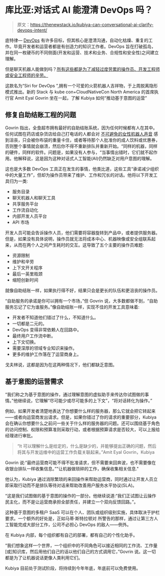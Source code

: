 # 库比亚:对话式 AI 能澄清 DevOps 吗？

> 原文：<https://thenewstack.io/kubiya-can-conversational-ai-clarify-devops-intent/>

底特律— [DevOps](https://thenewstack.io/category/devops/) 有许多目标，但其核心是澄清沟通，自动化枯燥、重复的工作。毕竟开发者和运营者都是有创造力的知识工作者。DevOps 旨在打破孤岛，并在同一枚硬币的不同侧面(开发和运营、技术和业务、合规性和安全性)之间建立理解。

但是聊天机器人能做到吗？[所有这些都是为了减轻过度劳累的操作员、开发工程师或安全工程师的辛劳。](https://kubiya.ai/)

这款名为“Siri for DevOps ”,拥有一个可爱的火箭机器人吉祥物，于上周脱离隐形模式推出。新的 Stack 与 kube con+CloudNativeCon North America 的首席执行官 Amit Eyal Govrin 坐在一起，了解 Kubiya 如何“推动基于意图的运营”

## **修复自助结账工程的问题**

Govrin 指出，全食超市拥有最好的自助结账系统，因为任何时候都有人在其中。任何试图在药店或杂货店给自己打电话的人都会对 [不可避免的女性机器人声音](https://thenewstack.io/rebuilding-ai-toward-a-feminist-alexa/) 感到沮丧，只会被你布袋的重量卡住，或者等待那个人批准你的成人饮料或优惠券，否则整个事情就会崩溃，然后你不得不重新排队并重新开始。“同样的机器，同样的硬件，同样的软件。问题是，如果没有人参与，“当事情出错时，它们就不起作用。他解释说，这是因为这种对话式人工智能(AI)仍然缺乏对用户意图的理解。

这也是大多数 DevOps 工具正在发生的事情，他类比道，这些工具“承诺减少组织中的大量工作”，但却为操作员带来了维护、工作和冗长的对话。他将以下开发工具归为一类:

*   服务目录
*   聊天机器人和聊天工具
*   共享服务平台
*   工作流自动化
*   内部开发人员平台
*   API 市场

开发人员可能会告诉操作人员，他们需要将容器旋转到产品中，或者提供服务器。但是，如果没有具体说明，操作员就无法将成本中心、机器映像或安全组联系起来，从而在两个人之间产生耗时的交互。这导致了五个主要的操作员难题:

*   资源限制
*   维护和辛劳
*   上下文开关程序
*   最后一英里瓶颈
*   缩短创新时间

就像自助结账一样，如果执行得不好，结果只会是更长的队伍和更沮丧的操作员。

“自助服务的承诺是你可以拥有一个市场，”但 Govrin 说，大多数都做不到，“自助服务忘记了它为谁服务。”像自助结账一样，实现不佳的开发工具意味着:

*   开发者不知道他们错过了什么，不知道什么。
*   一切都是二元的。
*   DevOps 变得非常依赖人在回路中。
*   最终用户工作流中断。
*   上下文切换。
*   需要深厚的领域专业知识来操作。
*   更多的维护工作落在了运营商身上。

戈夫林说，这都是因为在这两种情况下，他们都缺乏意图。

## **基于意图的运营需求**

“我们称之为基于意图的操作，通过理解意图的虚拟助手来传达你试图做的事情。”他继续说，它理解“尽可能少或尽可能多的上下文”，“将对话转化为操作。”

例如，如果开发者清楚地表达了你想要什么样的服务器，那么它就会把它转起来——或者向运营商发出请求。但是，如果你错过了你的请求的重要部分，Kubiya 会在确认你想要什么之前问一些关于什么样的服务器的问题。还可以围绕基于角色的访问控制、权限和预算准则采取行动，或者根据预算请求是否较大，可以上报给经理进行审批。

> “It 可以理解什么是给定的，什么是缺少的，并能够提出正确的问题，然后将其与开发运维中的运营工作负载关联起来。”Amit Eyal Govrin，Kubiya

Govrin 说:“最终运营商可能不得不批准请求，但不需要来回奔波，也不需要像在收银台排队一样收集信息。”"让机器做琐碎的工作，确保收集相关信息."

他认为，Kubiya 通过消除繁琐的来回操作来帮助运营商，同时通过让开发人员立即采取行动而不是排队等待对话来帮助改善用户服务水平协议(SLA)。

“这是我们试图做的基于意图的操作的一部分。他继续说道:“我们正试图让云操作民主化，而不是让运营商承担全部责任，并建立一个双向反馈回路。”。

这种基于意图的多租户 SaaS 可以在个人、团队或组织级别实施，具体取决于护栏要求。一个额外的好处是，正如马蒂·斯特拉顿对 所警告的那样，通过让第三方人工智能完成大部分工作，公司不必担心 DevOps 的敌人——例外。

在 Kubiya 内部，每个组织都有自己的部署，都有自己的个性化助手。

“我们想象这样一个世界，一个组织中的不同角色可以接近相同的工作流、工作量[或]知识库，然后用他们自己的话以他们自己的方式调用它，”Govrin 说。这一切都是为了让机器说话更像人类利用它们。

Kubiya 目前处于测试阶段，将持续到今年年底，年底前可以免费使用。

<svg xmlns:xlink="http://www.w3.org/1999/xlink" viewBox="0 0 68 31" version="1.1"><title>Group</title> <desc>Created with Sketch.</desc></svg>